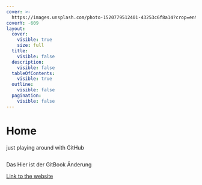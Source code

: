 ```yaml
---
cover: >-
  https://images.unsplash.com/photo-1520779512401-43253c6f8a14?crop=entropy&cs=srgb&fm=jpg&ixid=M3wxOTcwMjR8MHwxfHNlYXJjaHwzfHxvcHRpbWlzdCUyMHNhaWxpbmd8ZW58MHx8fHwxNzE2MzE4MDQ1fDA&ixlib=rb-4.0.3&q=85
coverY: -609
layout:
  cover:
    visible: true
    size: full
  title:
    visible: false
  description:
    visible: false
  tableOfContents:
    visible: true
  outline:
    visible: false
  pagination:
    visible: false
---
```


# Home

just playing around with GitHub



<div data-full-width="false">

<figure><img src="https://images.unsplash.com/photo-1576072869865-d96bb7eaa1d2?crop=entropy&#x26;cs=srgb&#x26;fm=jpg&#x26;ixid=M3wxOTcwMjR8MHwxfHNlYXJjaHwxfHxvcHRpbWlzdCUyMHNhaWxpbmd8ZW58MHx8fHwxNzE2MzE4MDQ1fDA&#x26;ixlib=rb-4.0.3&#x26;q=85" alt=""><figcaption></figcaption></figure>

</div>

Das Hier ist der GitBook Änderung



[Link to the website](https://oliverheisel.github.io/test/)
